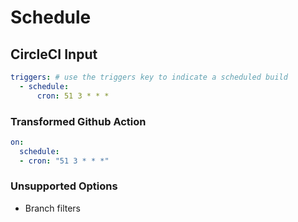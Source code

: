 # Schedule

## CircleCI Input

```yaml
triggers: # use the triggers key to indicate a scheduled build
  - schedule:
      cron: 51 3 * * *
```

### Transformed Github Action

```yaml
on:
  schedule:
  - cron: "51 3 * * *"
```

### Unsupported Options

- Branch filters
